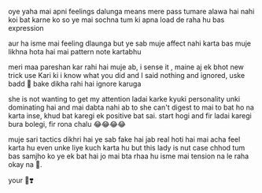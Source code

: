 oye yaha mai apni feelings dalunga means mere pass tumare alawa hai nahi koi bat karne ko so ye mai sochna tum ki apna load de raha hu bas expression 

aur ha isme mai feeling dlaunga but ye sab muje affect nahi karta bas muje likhna hota hai mai pattern note kartabhu 

meri maa pareshan kar rahi hai muje ab, i sense it , maine aj ek bhot new trick use Kari ki i know what you did and I said nothing and ignored, uske badd 🥺 bake dikha rahi hai ignore karuga 

she is not wanting to get my attention ladai karke 
kyuki personality unki dominating hai and mai dabta nahi ab to she can't digest to mai to bat ho na karta inse, khud bat karegi ek positive bat sai. start hogi and fir ladai karegi bura bolegi, fir rona chalu 😂😂😂😂 

muje sari tactics dikhri hai ye sab fake hai jab real hoti hai mai acha feel karta hu even unke liye kuch karta hu but this lady is nut case chhod tum bas samjho ko ye ek bat hai jo mai bta rhaa hu isme mai tension na le raha okay na 🦋.

your 🦉❣️
